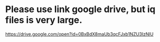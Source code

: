 # Please use link google drive, but iq files is very large. 
https://drive.google.com/open?id=0BxBdX8maUb3qcFJxb1NZU3IzNlU
